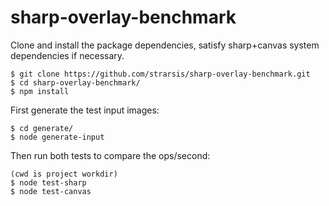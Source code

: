 # sharp-overlay-benchmark

Clone and install the package dependencies, satisfy sharp+canvas system dependencies if necessary.
````
$ git clone https://github.com/strarsis/sharp-overlay-benchmark.git
$ cd sharp-overlay-benchmark/
$ npm install
````

First generate the test input images:
````
$ cd generate/
$ node generate-input
````

Then run both tests to compare the ops/second:
````
(cwd is project workdir)
$ node test-sharp
$ node test-canvas
````
